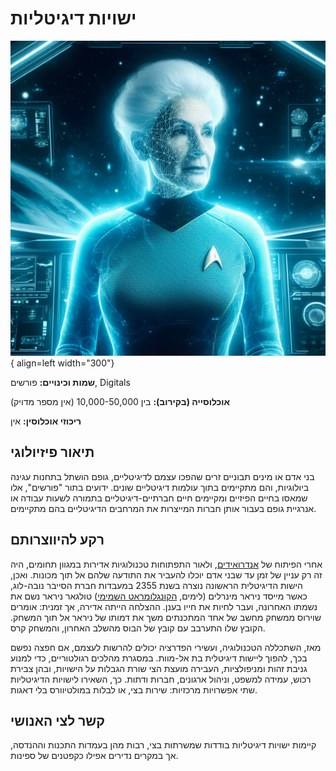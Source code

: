 # ישויות דיגיטליות

![human](assets/digital-entity.png){ align=left width="300"}

**שמות וכינויים:** פורשים, Digitals

**אוכלוסייה (בקירוב):** בין 10,000-50,000 (אין מספר מדויק)

**ריכוזי אוכלוסין:** אין

## תיאור פיזיולוגי

בני אדם או מינים תבוניים זרים שהפכו עצמם לדיגיטליים, גופם הושתל בתחנות עגינה ביולוגיות, והם מתקיימים בתוך עולמות דיגיטליים שונים.
ידועים בתור "פורשים", אלו שמאסו בחיים הפיזיים ומקיימים חיים חברתיים-דיגיטליים בתמורה לשעות עבודה או אנרגיית גופם בעבור אותן
חברות המייצרות את המרחבים הדיגיטליים בהם מתקיימים.

## רקע להיווצרותם

אחרי הפיתוח של [אנדרואידים](./01-androids.md), ולאור התפתוחות טכנולוגיות אדירות במגוון תחומים, היה זה רק עניין של זמן עד
שבני אדם יוכלו להעביר את התודעה שלהם אל תוך מכונות. ואכן, הישות הדיגיטלית הראשונה נוצרה בשנת 2355 במעבדות חברת הסייבר
נובה-לוג, כאשר מייסד ניראר מינרלים (לימים, [הקונגלומראט השמימי](../../פלגים/02-celestial-congolomerate.md)) טולגאר ניראר
נשם את נשמתו האחרונה, ועבר לחיות את חייו בענן. ההצלחה הייתה אדירה, אך זמנית: אומרים שוירוס ממשחק מחשב של אחד המתכנתים
משך את דמותו של ניראר אל תוך המשחק. הקובץ שלו התערבב עם קובץ של הבוס מהשלב האחרון, והמשחק קרס.

מאז, השתכללה הטכנולוגיה, ועשירי הפדרציה יכולים להרשות לעצמם, אם חפצה נפשם בכך, להפוך ליישות דיגיטלית בת אל-מוות. במסגרת
מהלכים רגולטוריים, כדי למנוע גניבת זהות ומניפולציות, העבירה מועצת הצי שורת הגבלות על הישויות, ובהן צבירת רכוש, עמידה למשפט,
וניהול ארגונים, חברות ודתות. כך, השאירו לישויות הדיגיטליות שתי אפשרויות מרכזיות: שירות בצי, או לבלות במולטיוורס בלי דאגות.

## קשר לצי האנושי

קיימות ישויות דיגיטליות בודדות שמשרתות בצי, רבות מהן בעמדות התכנות וההנדסה, אך במקרים נדירים אפילו כקפטנים של ספינות.
